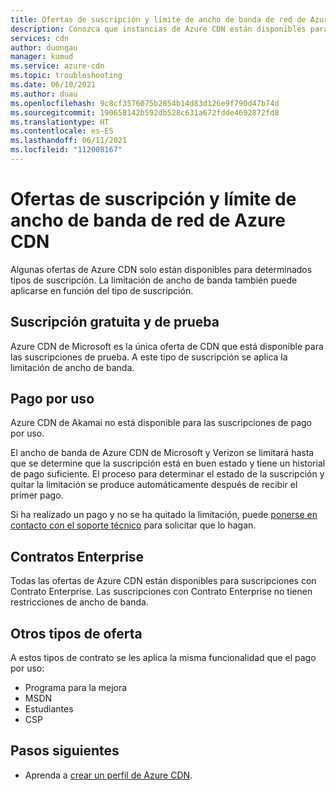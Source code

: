 ```yaml
---
title: Ofertas de suscripción y límite de ancho de banda de red de Azure CDN
description: Conozca que instancias de Azure CDN están disponibles para un tipo de suscripción específico.
services: cdn
author: duongau
manager: kumud
ms.service: azure-cdn
ms.topic: troubleshooting
ms.date: 06/10/2021
ms.author: duau
ms.openlocfilehash: 9c8cf3576075b2854b14d83d126e9f790d47b74d
ms.sourcegitcommit: 190658142b592db528c631a672fdde4692872fd8
ms.translationtype: HT
ms.contentlocale: es-ES
ms.lasthandoff: 06/11/2021
ms.locfileid: "112008167"
---
```

# <a name="azure-cdn-subscription-offers-and-bandwidth-throttling"></a>Ofertas de suscripción y límite de ancho de banda de red de Azure CDN

Algunas ofertas de Azure CDN solo están disponibles para determinados tipos de suscripción. La limitación de ancho de banda también puede aplicarse en función del tipo de suscripción.

## <a name="free-and-trial-subscription"></a>Suscripción gratuita y de prueba

Azure CDN de Microsoft es la única oferta de CDN que está disponible para las suscripciones de prueba. A este tipo de suscripción se aplica la limitación de ancho de banda.  
 
## <a name="pay-as-you-go"></a>Pago por uso

Azure CDN de Akamai no está disponible para las suscripciones de pago por uso.   
 
El ancho de banda de Azure CDN de Microsoft y Verizon se limitará hasta que se determine que la suscripción está en buen estado y tiene un historial de pago suficiente. El proceso para determinar el estado de la suscripción y quitar la limitación se produce automáticamente después de recibir el primer pago.   
 
Si ha realizado un pago y no se ha quitado la limitación, puede [ponerse en contacto con el soporte técnico](https://portal.azure.com/?#blade/Microsoft_Azure_Support/HelpAndSupportBlade) para solicitar que lo hagan. 
  
## <a name="enterprise-agreements"></a>Contratos Enterprise

Todas las ofertas de Azure CDN están disponibles para suscripciones con Contrato Enterprise. Las suscripciones con Contrato Enterprise no tienen restricciones de ancho de banda.  
 
## <a name="other-offer-types"></a>Otros tipos de oferta
 
A estos tipos de contrato se les aplica la misma funcionalidad que el pago por uso:

* Programa para la mejora 
* MSDN
* Estudiantes
* CSP

## <a name="next-steps"></a>Pasos siguientes

* Aprenda a [crear un perfil de Azure CDN](cdn-create-new-endpoint.md).
